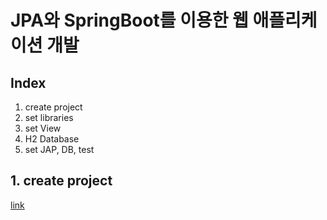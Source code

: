 # JPA와 SpringBoot를 이용한 웹 애플리케이션 개발
## Index
1. create project
2. set libraries
3. set View
4. H2 Database
5. set JAP, DB, test

## 1. create project
[link](https://github.com/wanni0928/jpa_shop/journals/set_project)
